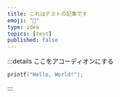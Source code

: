 ```yaml
---
title: これはテストの記事です
emoji: "🐍"
type: idea
topics: [test]
published: false
---
```

:::details ここをアコーディオンにする
```cpp
printf("Hello, World!");
```
:::

